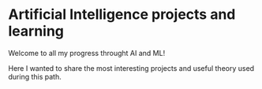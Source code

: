 # Artificial Intelligence projects and learning

Welcome to all my progress throught AI and ML!

Here I wanted to share the most interesting projects and useful theory used during this path.

